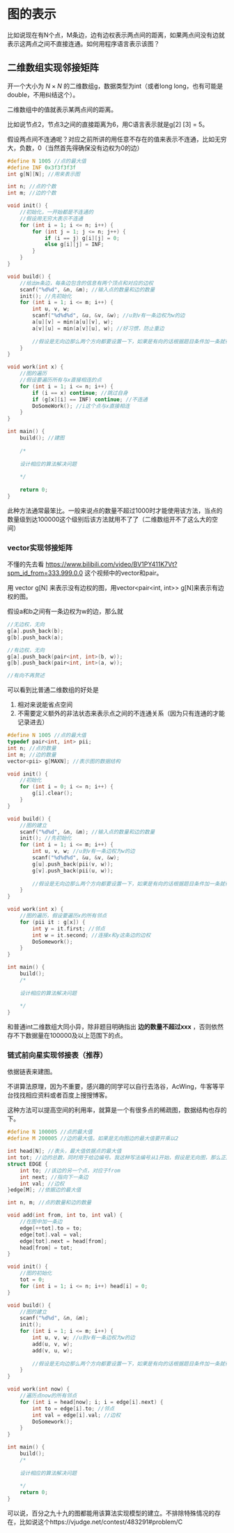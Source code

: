 # 图的表示

比如说现在有N个点，M条边，边有边权表示两点间的距离，如果两点间没有边就表示这两点之间不直接连通。如何用程序语言表示该图？

## 二维数组实现邻接矩阵

开一个大小为 $N \times N$ 的二维数组g，数据类型为int（或者long long，也有可能是double，不用纠结这个）。

二维数组中的值就表示某两点间的距离。

比如说节点2，节点3之间的直接距离为6，用C语言表示就是g[2] [3] = 5。

假设两点间不连通呢？对应之前所讲的用任意不存在的值来表示不连通，比如无穷大，负数，0（当然首先得确保没有边权为0的边）

```cpp
#define N 1005 //点的最大值
#define INF 0x3f3f3f3f
int g[N][N]; //用来表示图

int n; //点的个数
int m; //边的个数

void init() {
    //初始化，一开始都是不连通的
    //假设用无穷大表示不连通
    for (int i = 1; i <= n; i++) {
        for (int j = 1; j <= n; j++) {
            if (i == j) g[i][j] = 0;
            else g[i][j] = INF;
        }
    }
}

void build() {
    //给出m条边，每条边包含的信息有两个顶点和对应的边权
    scanf("%d%d", &n, &m); //输入点的数量和边的数量
    init(); //先初始化
    for (int i = 1; i <= m; i++) {
        int u, v, w;
        scanf("%d%d%d", &u, &v, &w); //u到v有一条边权为w的边
        a[u][v] = min(a[u][v], w);
        a[v][u] = min(a[v][u], w); //好习惯，防止重边
        
        //假设是无向边那么两个方向都要设置一下，如果是有向的话根据题目条件加一条就行
    }
}

void work(int x) {
    //图的遍历
    //假设要遍历所有与x直接相连的点
    for (int i = 1; i <= n; i++) {
        if (i == x) continue; //跳过自身
        if (g[x][i] == INF) continue; //不连通
        DoSomeWork(); //i这个点与x直接相连
    }
}

int main() {
    build(); //建图
    
    /*
    
    设计相应的算法解决问题
    
    */
    
    return 0;
}
```

此种方法通常最笨比。一般来说点的数量不超过1000时才能使用该方法，当点的数量级到达100000这个级别后该方法就用不了了（二维数组开不了这么大的空间）

### vector实现邻接矩阵

不懂的先去看 https://www.bilibili.com/video/BV1PY411K7Vt?spm_id_from=333.999.0.0 这个视频中的vector和pair。

用 vector<int> g[N] 来表示没有边权的图，用vector<pair<int, int>> g[N]来表示有边权的图。

假设a和b之间有一条边权为w的边，那么就

```cpp
//无边权，无向
g[a].push_back(b); 
g[b].push_back(a);

//有边权，无向
g[a].push_back(pair<int, int>(b, w));
g[b].push_back(pair<int, int>(a, w));

//有向不再赘述
```

可以看到比普通二维数组的好处是

1. 相对来说能省点空间
2. 不需要定义额外的非法状态来表示点之间的不连通关系（因为只有连通的才能记录进去）

```cpp
#define N 1005 //点的最大值
typedef pair<int, int> pii;
int n; //点的数量
int m; //边的数量
vector<pii> g[MAXN]; //表示图的数据结构

void init() {
    //初始化
    for (int i = 0; i <= n; i++) {
        g[i].clear();
    }
}

void build() {
    //图的建立
    scanf("%d%d", &n, &m); //输入点的数量和边的数量
    init(); //先初始化
    for (int i = 1; i <= m; i++) {
        int u, v, w; //u到v有一条边权为w的边
        scanf("%d%d%d", &u, &v, &w); 
        g[u].push_back(pii(v, w));
        g[v].push_back(pii(u, w));
        
        //假设是无向边那么两个方向都要设置一下，如果是有向的话根据题目条件加一条就行
    }
}

void work(int x) {
    //图的遍历，假设要遍历x的所有邻点
    for (pii it : g[x]) {
        int y = it.first; //邻点
        int w = it.second; //连接x和y这条边的边权
        DoSomework();
    }
}

int main() {
    build();
    /*
    
    设计相应的算法解决问题
    
    */
}
```

和普通int二维数组大同小异，除非题目明确指出 **边的数量不超过xxx** ，否则依然存不下数据量在100000及以上范围下的点。

### 链式前向星实现邻接表（推荐）

依据链表来建图。

不讲算法原理，因为不重要，感兴趣的同学可以自行去洛谷，AcWing，牛客等平台找找相应资料或者百度上搜搜博客。

这种方法可以提高空间的利用率，就算是一个有很多点的稀疏图，数据结构也存的下。

```cpp
#define N 100005 //点的最大值
#define M 200005 //边的最大值。如果是无向图边的最大值要开乘以2

int head[N]; //表头，最大值依据点的最大值
int tot; //边的总数，同时用于给边编号。我这种写法编号从1开始，假设是无向图，那么正向边为奇数，反向边为偶数，奇数和奇数+1就对应一条边的两个方向。
struct EDGE {
    int to; //该边的另一个点，对应于from
    int next; //指向下一条边
    int val; //边权
}edge[M]; //依据边的最大值

int n, m; //点的数量和边的数量

void add(int from, int to, int val) {
    //在图中加一条边
    edge[++tot].to = to; 
    edge[tot].val = val; 
    edge[tot].next = head[from]; 
    head[from] = tot;
}

void init() {
    //图的初始化
    tot = 0;
    for (int i = 1; i <= n; i++) head[i] = 0;
}

void build() {
    //图的建立
    scanf("%d%d", &n, &m);
    init(); 
    for (int i = 1; i <= m; i++) {
        int u, v, w; //u到v有一条边权为w的边
        add(u, v, w);
        add(v, u, w);
        
        //假设是无向边那么两个方向都要设置一下，如果是有向的话根据题目条件加一条就行
    }
}

void work(int now) {
    //遍历点now的所有邻点
    for (int i = head[now]; i; i = edge[i].next) {
        int to = edge[i].to; //邻点
        int val = edge[i].val; //边权
        DoSomework();
    }
}

int main() {
    build();
    /*
    
    设计相应的算法解决问题
    
    */
    return 0;
}

```

可以说，百分之九十九的图都能用该算法实现模型的建立。不排除特殊情况的存在，比如说这个https://vjudge.net/contest/483291#problem/C

